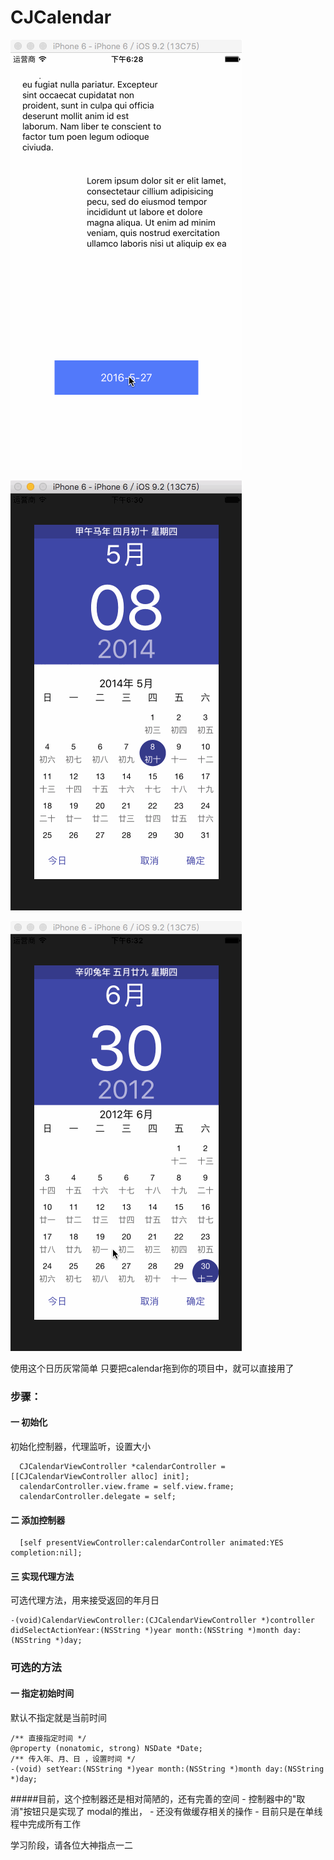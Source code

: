 # CJCalendar
![image](https://github.com/chjsun/readmeImage/blob/master/CJCalendar/modal.gif)

![image](https://github.com/chjsun/readmeImage/blob/master/CJCalendar/selecttitle.gif)

![image](https://github.com/chjsun/readmeImage/blob/master/CJCalendar/chuanzhi.gif)

使用这个日历灰常简单
只要把calendar拖到你的项目中，就可以直接用了

### 步骤：
#### 一 初始化

初始化控制器，代理监听，设置大小
```
  CJCalendarViewController *calendarController = [[CJCalendarViewController alloc] init];
  calendarController.view.frame = self.view.frame;
  calendarController.delegate = self;

```
#### 二 添加控制器
```
  [self presentViewController:calendarController animated:YES completion:nil];
```

#### 三 实现代理方法

可选代理方法，用来接受返回的年月日
```
-(void)CalendarViewController:(CJCalendarViewController *)controller didSelectActionYear:(NSString *)year month:(NSString *)month day:(NSString *)day;
```

### 可选的方法
#### 一 指定初始时间
默认不指定就是当前时间

```
/** 直接指定时间 */
@property (nonatomic, strong) NSDate *Date;
/** 传入年、月、日 ，设置时间 */
-(void) setYear:(NSString *)year month:(NSString *)month day:(NSString *)day;

```

#####目前，这个控制器还是相对简陋的，还有完善的空间
      - 控制器中的"取消"按钮只是实现了 modal的推出，
      - 还没有做缓存相关的操作
      - 目前只是在单线程中完成所有工作
      
      
      
学习阶段，请各位大神指点一二

